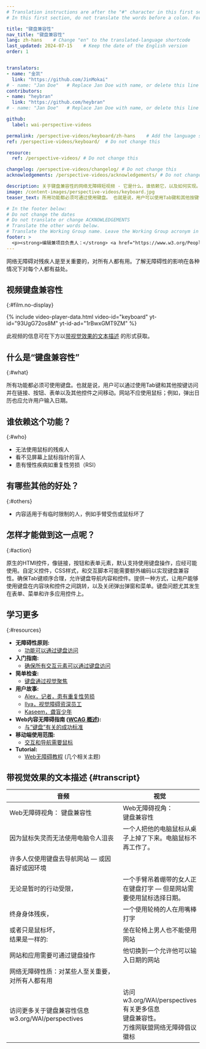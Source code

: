 ```yaml
---
# Translation instructions are after the "#" character in this first section. They are comments that do not show up in the web page. You do not need to translate the instructions after "#".
# In this first section, do not translate the words before a colon. For example, do not translate "title:". Do translate the text after "title:"

title: "键盘兼容性"
nav_title: "键盘兼容性"
lang: zh-hans    # Change "en" to the translated-language shortcode
last_updated: 2024-07-15    # Keep the date of the English version
order: 1


translators:
- name: "金凯" 
  link: "https://github.com/JinMokai"
# - name: "Jan Doe"   # Replace Jan Doe with name, or delete this line if not multiple translators
contributors:
- name: "heybran"
  link: "https://github.com/heybran"
# - name: "Jan Doe"   # Replace Jan Doe with name, or delete this line if not multiple contributors

github:
  label: wai-perspective-videos

permalink: /perspective-videos/keyboard/zh-hans    # Add the language shortcode to the end, with no slash at the end. For example /path/to/file/fr
ref: /perspective-videos/keyboard/  # Do not change this

resource:
  ref: /perspective-videos/ # Do not change this

changelog: /perspective-videos/changelog/ # Do not change this
acknowledgements: /perspective-videos/acknowledgements/ # Do not change this

description: 关于键盘兼容性的网络无障碍短视频 - 它是什么，谁依赖它，以及如何实现。
image: /content-images/perspective-videos/keyboard.jpg
teaser_text: 所用功能都必须可通过使用键盘。 也就是说，用户可以使用Tab键和其他按键访问链接，按钮，表单和其他控件。网站不应使用鼠标。键盘无障碍对残疾人士至关重要，在各种情况下对每个人都有益处。

# In the footer below:
# Do not change the dates
# Do not translate or change ACKNOWLEDGEMENTS
# Translate the other words below.
# Translate the Working Group name. Leave the Working Group acronym in English.
footer: >
  <p><strong>编辑兼项目负责人：</strong> <a href="https://www.w3.org/People/shadi">Shadi Abou-Zahra</a>。 由 <a href="https://www.w3.org/WAI/EO/">教育和外展工作组 (EOWG)</a> 在欧盟委员会共同资助的 <a href="https://www.w3.org/WAI/DEV/">WAI-DEV 项目</a> 的支持下开发。 在福特基金会支持下更新。 ACKNOWLEDGEMENTS.</p>
---
```


网络无障碍对残疾人是至关重要的，对所有人都有用。了解无障碍性的影响在各种情况下对每个人都有益处。

## 视频键盘兼容性
{:#film.no-display}

{% include video-player-data.html
    video-id="keyboard"
    yt-id="93UgG72os8M"
    yt-id-ad="1rBwxGMT9ZM"
%}

此视频的信息可在下方以[带视觉效果的文本描述](#transcript) 的形式获取。

## 什么是“键盘兼容性”
{:#what}

所有功能都必须可使用键盘。也就是说，用户可以通过使用Tab键和其他按键访问并在链接、按钮、表单以及其他控件之间移动。网站不应使用鼠标；例如，弹出日历也应允许用户输入日期。

## 谁依赖这个功能？
{:#who}

-   无法使用鼠标的残疾人
-   看不见屏幕上鼠标指针的盲人
-   患有慢性疾病如重复性劳损（RSI）

## 有哪些其他的好处？
{:#others}

-   内容适用于有临时限制的人，例如手臂受伤或鼠标坏了

## 怎样才能做到这一点呢？
{:#action}

原生的HTMl控件，像链接，按钮和表单元素，默认支持使用键盘操作，应经可能使用。自定义控件，CSS样式，和交互脚本可能需要额外编码以实现键盘兼容性。确保Tab键顺序合理，允许键盘导航内容和控件。提供一种方式，让用户能够使用键盘在内容块和控件之间跳转，以及关闭弹出弹窗和菜单。键盘问题尤其发生在表单、菜单和许多应用控件上。

## 学习更多
{:#resources}

-   **无障碍性原则:**
    -   [功能可以通过键盘访问](/fundamentals/accessibility-principles/#keyboard)
-   **入门指南:**
    -   [确保所有交互元素可以通过键盘访问](/tips/developing/#ensure-that-all-interactive-elements-are-keyboard-accessible)
-   **简单检查:**
    -   [键盘通过视觉聚焦](/test-evaluate/preliminary/#interaction)
-   **用户故事:**
    -   [Alex，记者，患有重复性劳损](/people-use-web/user-stories/archived/#reporter)
    -   [Ilya，视觉障碍资深员工](/people-use-web/user-stories/archived/#accountant)
    -   [Kaseem，聋盲少年](/people-use-web/user-stories/archived/#teenager)
-   **Web内容无障碍指南 ([WCAG 概述](/standards-guidelines/wcag/)):**
    -   [与“键盘”有关的成功标准](https://www.w3.org/WAI/WCAG21/quickref/?tags=keyboard)
-   **移动端使用范围:**
    -   [交互和导航需要鼠标](/standards-guidelines/shared-experiences/#mouse)
-   **Tutorial:**
    -   [Web无障碍教程](https://www.w3.org/WAI/tutorials/) (几个相关主题)

## 带视觉效果的文本描述 {#transcript}

<table>
  <thead>
    <tr>
      <th width="65%">音频</th>
      <th>视觉</th>
    </tr>
  </thead>
  <tbody>
    <tr>
      <td>Web无障碍视角： 键盘兼容性</td>
      <td>Web无障碍视角：<br>
        键盘兼容性</td>
    </tr>
    <tr>
      <td>因为鼠标失灵而无法使用电脑令人沮丧</td>
      <td>一个人把他的电脑鼠标从桌子上掉了下来。电脑鼠标不再工作了。</td>
    </tr>
    <tr>
      <td>许多人仅使用键盘去导航网站 &mdash; 或因喜好或因环境<br></td>
      <td>&nbsp;</td>
    </tr>
    <tr>
      <td>无论是暂时的行动受限，</td>
      <td>一个手臂吊着绷带的女人正在键盘打字 &mdash; 但是网站需要使用鼠标选择日期。</td>
    </tr>
    <tr>
      <td>终身身体残疾，</td>
      <td>一个使用轮椅的人在用嘴棒打字</td>
    </tr>
    <tr>
      <td>或者只是鼠标坏，<br>
        结果是一样的:</td>
      <td>坐在轮椅上男人也不能使用网站</td>
    </tr>
    <tr>
      <td>网站和应用需要可通过键盘操作</td>
      <td>他切换到一个允许他可以输入日期的网站</td>
    </tr>
    <tr>
      <td>网络无障碍性质：对某些人至关重要，对所有人都有用</td>
      <td>&nbsp;</td>
    </tr>
    <tr>
      <td>访问更多关于键盘兼容性信息 w3.org/WAI/perspectives</td>
      <td>访问<br>
        w3.org/WAI/perspectives<br>
        有关更多信息<br>
        键盘兼容性。<br>
        万维网联盟网络无障碍倡议徽标</td>
    </tr>
  </tbody>
</table>
